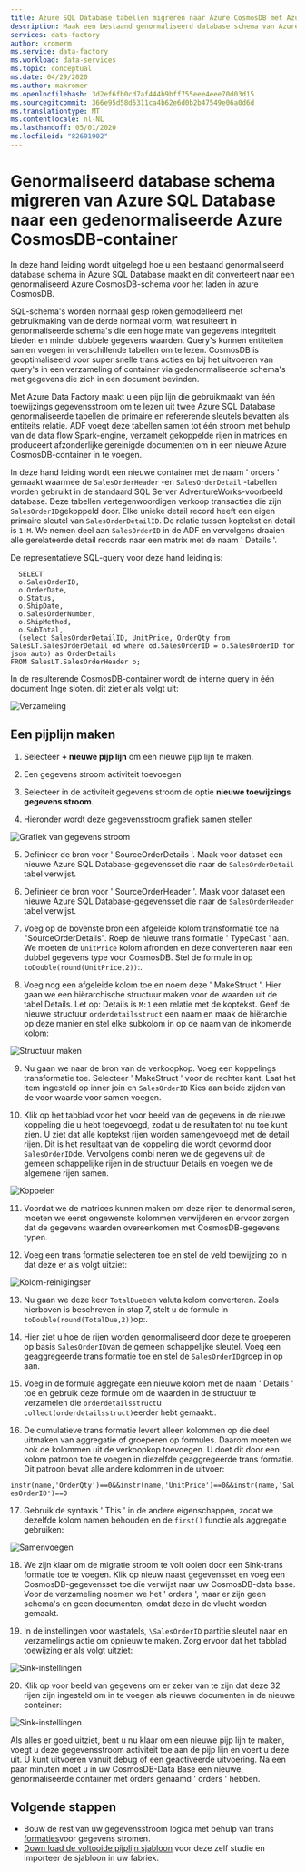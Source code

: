 ```yaml
---
title: Azure SQL Database tabellen migreren naar Azure CosmosDB met Azure Data Factory
description: Maak een bestaand genormaliseerd database schema van Azure SQL Database en Migreer naar een genormaliseerde Azure CosmosDB-container met Azure Data Factory.
services: data-factory
author: kromerm
ms.service: data-factory
ms.workload: data-services
ms.topic: conceptual
ms.date: 04/29/2020
ms.author: makromer
ms.openlocfilehash: 3d2ef6fb0cd7af444b9bff755eee4eee70d03d15
ms.sourcegitcommit: 366e95d58d5311ca4b62e6d0b2b47549e06a0d6d
ms.translationtype: MT
ms.contentlocale: nl-NL
ms.lasthandoff: 05/01/2020
ms.locfileid: "82691902"
---
```

# <a name="migrate-normalized-database-schema-from-azure-sql-database-to-azure-cosmosdb-denormalized-container"></a>Genormaliseerd database schema migreren van Azure SQL Database naar een gedenormaliseerde Azure CosmosDB-container

In deze hand leiding wordt uitgelegd hoe u een bestaand genormaliseerd database schema in Azure SQL Database maakt en dit converteert naar een genormaliseerd Azure CosmosDB-schema voor het laden in azure CosmosDB.

SQL-schema's worden normaal gesp roken gemodelleerd met gebruikmaking van de derde normaal vorm, wat resulteert in genormaliseerde schema's die een hoge mate van gegevens integriteit bieden en minder dubbele gegevens waarden. Query's kunnen entiteiten samen voegen in verschillende tabellen om te lezen. CosmosDB is geoptimaliseerd voor super snelle trans acties en bij het uitvoeren van query's in een verzameling of container via gedenormaliseerde schema's met gegevens die zich in een document bevinden.

Met Azure Data Factory maakt u een pijp lijn die gebruikmaakt van één toewijzings gegevensstroom om te lezen uit twee Azure SQL Database genormaliseerde tabellen die primaire en refererende sleutels bevatten als entiteits relatie. ADF voegt deze tabellen samen tot één stroom met behulp van de data flow Spark-engine, verzamelt gekoppelde rijen in matrices en produceert afzonderlijke gereinigde documenten om in een nieuwe Azure CosmosDB-container in te voegen.

In deze hand leiding wordt een nieuwe container met de naam ' orders ' gemaakt waarmee de ```SalesOrderHeader``` -en ```SalesOrderDetail``` -tabellen worden gebruikt in de standaard SQL Server AdventureWorks-voorbeeld database. Deze tabellen vertegenwoordigen verkoop transacties die zijn ```SalesOrderID```gekoppeld door. Elke unieke detail record heeft een eigen primaire sleutel van ```SalesOrderDetailID```. De relatie tussen koptekst en detail is ```1:M```. We nemen deel aan ```SalesOrderID``` in de ADF en vervolgens draaien alle gerelateerde detail records naar een matrix met de naam ' Details '.

De representatieve SQL-query voor deze hand leiding is:

```
  SELECT
  o.SalesOrderID,
  o.OrderDate,
  o.Status,
  o.ShipDate,
  o.SalesOrderNumber,
  o.ShipMethod,
  o.SubTotal,
  (select SalesOrderDetailID, UnitPrice, OrderQty from SalesLT.SalesOrderDetail od where od.SalesOrderID = o.SalesOrderID for json auto) as OrderDetails
FROM SalesLT.SalesOrderHeader o;
```

In de resulterende CosmosDB-container wordt de interne query in één document Inge sloten. dit ziet er als volgt uit:

![Verzameling](media/data-flow/cosmosb3.png)

## <a name="create-a-pipeline"></a>Een pijplijn maken

1. Selecteer **+ nieuwe pijp lijn** om een nieuwe pijp lijn te maken.

2. Een gegevens stroom activiteit toevoegen

3. Selecteer in de activiteit gegevens stroom de optie **nieuwe toewijzings gegevens stroom**.

4. Hieronder wordt deze gegevensstroom grafiek samen stellen

![Grafiek van gegevens stroom](media/data-flow/cosmosb1.png)

5. Definieer de bron voor ' SourceOrderDetails '. Maak voor dataset een nieuwe Azure SQL Database-gegevensset die naar de ```SalesOrderDetail``` tabel verwijst.

6. Definieer de bron voor ' SourceOrderHeader '. Maak voor dataset een nieuwe Azure SQL Database-gegevensset die naar de ```SalesOrderHeader``` tabel verwijst.

7. Voeg op de bovenste bron een afgeleide kolom transformatie toe na "SourceOrderDetails". Roep de nieuwe trans formatie ' TypeCast ' aan. We moeten de ```UnitPrice``` kolom afronden en deze converteren naar een dubbel gegevens type voor CosmosDB. Stel de formule in op ```toDouble(round(UnitPrice,2))```:.

8. Voeg nog een afgeleide kolom toe en noem deze ' MakeStruct '. Hier gaan we een hiërarchische structuur maken voor de waarden uit de tabel Details. Let op: Details is ```M:1``` een relatie met de koptekst. Geef de nieuwe structuur ```orderdetailsstruct``` een naam en maak de hiërarchie op deze manier en stel elke subkolom in op de naam van de inkomende kolom:

![Structuur maken](media/data-flow/cosmosb9.png)

9. Nu gaan we naar de bron van de verkoopkop. Voeg een koppelings transformatie toe. Selecteer ' MakeStruct ' voor de rechter kant. Laat het item ingesteld op inner join en ```SalesOrderID``` Kies aan beide zijden van de voor waarde voor samen voegen.

10. Klik op het tabblad voor het voor beeld van de gegevens in de nieuwe koppeling die u hebt toegevoegd, zodat u de resultaten tot nu toe kunt zien. U ziet dat alle koptekst rijen worden samengevoegd met de detail rijen. Dit is het resultaat van de koppeling die wordt gevormd door ```SalesOrderID```de. Vervolgens combi neren we de gegevens uit de gemeen schappelijke rijen in de structuur Details en voegen we de algemene rijen samen.

![Koppelen](media/data-flow/cosmosb4.png)

11. Voordat we de matrices kunnen maken om deze rijen te denormaliseren, moeten we eerst ongewenste kolommen verwijderen en ervoor zorgen dat de gegevens waarden overeenkomen met CosmosDB-gegevens typen.

12. Voeg een trans formatie selecteren toe en stel de veld toewijzing zo in dat deze er als volgt uitziet:

![Kolom-reinigingser](media/data-flow/cosmosb5.png)

13. Nu gaan we deze keer ```TotalDue```een valuta kolom converteren. Zoals hierboven is beschreven in stap 7, stelt u de formule in ```toDouble(round(TotalDue,2))```op:.

14. Hier ziet u hoe de rijen worden genormaliseerd door deze te groeperen op basis ```SalesOrderID```van de gemeen schappelijke sleutel. Voeg een geaggregeerde trans formatie toe en stel de ```SalesOrderID```groep in op aan.

15. Voeg in de formule aggregate een nieuwe kolom met de naam ' Details ' toe en gebruik deze formule om de waarden in de structuur te verzamelen die ```orderdetailsstruct```u ```collect(orderdetailsstruct)```eerder hebt gemaakt:.

16. De cumulatieve trans formatie levert alleen kolommen op die deel uitmaken van aggregatie of groeperen op formules. Daarom moeten we ook de kolommen uit de verkoopkop toevoegen. U doet dit door een kolom patroon toe te voegen in diezelfde geaggregeerde trans formatie. Dit patroon bevat alle andere kolommen in de uitvoer:

```instr(name,'OrderQty')==0&&instr(name,'UnitPrice')==0&&instr(name,'SalesOrderID')==0```

17. Gebruik de syntaxis ' This ' in de andere eigenschappen, zodat we dezelfde kolom namen behouden en de ```first()``` functie als aggregatie gebruiken:

![Samenvoegen](media/data-flow/cosmosb6.png)

18. We zijn klaar om de migratie stroom te volt ooien door een Sink-trans formatie toe te voegen. Klik op nieuw naast gegevensset en voeg een CosmosDB-gegevensset toe die verwijst naar uw CosmosDB-data base. Voor de verzameling noemen we het ' orders ', maar er zijn geen schema's en geen documenten, omdat deze in de vlucht worden gemaakt.

19. In de instellingen voor wastafels, ```\SalesOrderID``` partitie sleutel naar en verzamelings actie om opnieuw te maken. Zorg ervoor dat het tabblad toewijzing er als volgt uitziet:

![Sink-instellingen](media/data-flow/cosmosb7.png)

20. Klik op voor beeld van gegevens om er zeker van te zijn dat deze 32 rijen zijn ingesteld om in te voegen als nieuwe documenten in de nieuwe container:

![Sink-instellingen](media/data-flow/cosmosb8.png)

Als alles er goed uitziet, bent u nu klaar om een nieuwe pijp lijn te maken, voegt u deze gegevensstroom activiteit toe aan de pijp lijn en voert u deze uit. U kunt uitvoeren vanuit debug of een geactiveerde uitvoering. Na een paar minuten moet u in uw CosmosDB-Data Base een nieuwe, genormaliseerde container met orders genaamd ' orders ' hebben.

## <a name="next-steps"></a>Volgende stappen

* Bouw de rest van uw gegevensstroom logica met behulp van trans [formaties](concepts-data-flow-overview.md)voor gegevens stromen.
* [Down load de voltooide pijplijn sjabloon](https://github.com/kromerm/adfdataflowdocs/blob/master/sampledata/SQL%20Orders%20to%20CosmosDB.zip) voor deze zelf studie en importeer de sjabloon in uw fabriek.
